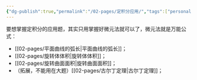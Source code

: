 ```yaml
---
{"dg-publish":true,"permalink":"/02-pages/定积分应用/","tags":["personal/blog","math/高等数学/定积分"]}
---
```


要想掌握定积分的应用题，其实只用掌握好微元法就可以了，微元法就是万能公式：
- [[02-pages/平面曲线的弧长\|平面曲线的弧长]]；
- [[02-pages/旋转体体积\|旋转体体积]]；
- [[02-pages/旋转曲面面积\|旋转曲面面积]]；
- （拓展，不能用在大题）[[02-pages/古尔丁定理\|古尔丁定理]]；